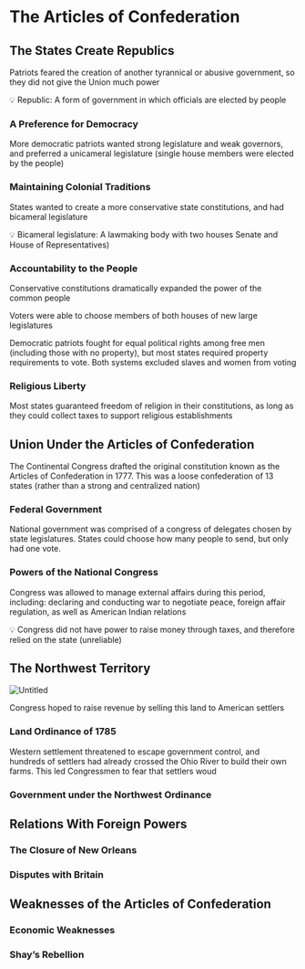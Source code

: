 # The Articles of Confederation

## The States Create Republics

Patriots feared the creation of another tyrannical or abusive government, so they did not give the Union much power

<aside>
💡 Republic: A form of government in which officials are elected by people

</aside>

### A Preference for Democracy

More democratic patriots wanted strong legislature and weak governors, and preferred a unicameral legislature (single house members were elected by the people)

### Maintaining Colonial Traditions

States wanted to create a more conservative state constitutions, and had bicameral legislature

<aside>
💡 Bicameral legislature: A lawmaking body with two houses Senate and House of Representatives)

</aside>

### Accountability to the People

Conservative constitutions dramatically expanded the power of the common people

Voters were able to choose members of both houses of new large legislatures

Democratic patriots fought for equal political rights among free men (including those with no property), but most states required property requirements to vote. Both systems excluded slaves and women from voting

### Religious Liberty

Most states guaranteed freedom of religion in their constitutions, as long as they could collect taxes to support religious establishments

## Union Under the Articles of Confederation

The Continental Congress drafted the original constitution known as the Articles of Confederation in 1777. This was a loose confederation of 13 states (rather than a strong and centralized nation)

### Federal Government

National government was comprised of a congress of delegates chosen by state legislatures. States could choose how many people to send, but only had one vote.

### Powers of the National Congress

Congress was allowed to manage external affairs during this period, including: declaring and conducting war to negotiate peace, foreign affair regulation, as well as American Indian relations

<aside>
💡 Congress did not have power to raise money through taxes, and therefore relied on the state (unreliable)

</aside>

## The Northwest Territory

![Untitled](https://s3-us-west-2.amazonaws.com/secure.notion-static.com/0bde1ad3-1816-473b-a639-b56ca098e22a/Untitled.png)

Congress hoped to raise revenue by selling this land to American settlers

### Land Ordinance of 1785

Western settlement threatened to escape government control, and hundreds of settlers had already crossed the Ohio River to build their own farms. This led Congressmen to fear that settlers woud

### Government under the Northwest Ordinance

## Relations With Foreign Powers

### The Closure of New Orleans

### Disputes with Britain

## Weaknesses of the Articles of Confederation

### Economic Weaknesses

### Shay’s Rebellion